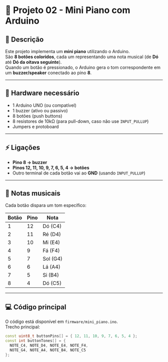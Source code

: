 # 🎹 Projeto 02 - Mini Piano com Arduino

## 📖 Descrição
Este projeto implementa um **mini piano** utilizando o Arduino.  
São **8 botões coloridos**, cada um representando uma nota musical (de **Dó** até **Dó da oitava seguinte**).  
Quando um botão é pressionado, o Arduino gera o tom correspondente em um **buzzer/speaker** conectado ao pino **8**.  


---

## 🔧 Hardware necessário
- 1 Arduino UNO (ou compatível)  
- 1 buzzer (ativo ou passivo)  
- 8 botões (push buttons)  
- 8 resistores de 10kΩ (para pull-down, caso não use `INPUT_PULLUP`)  
- Jumpers e protoboard  

---

## ⚡ Ligações
- **Pino 8 → buzzer**  
- **Pinos 12, 11, 10, 9, 7, 6, 5, 4 → botões**  
- Outro terminal de cada botão vai ao **GND** (usando `INPUT_PULLUP`)  

---

## 🎵 Notas musicais
Cada botão dispara um tom específico:

| Botão | Pino | Nota  |
|-------|------|-------|
| 1     | 12   | Dó (C4) |
| 2     | 11   | Ré (D4) |
| 3     | 10   | Mi (E4) |
| 4     | 9    | Fá (F4) |
| 5     | 7    | Sol (G4) |
| 6     | 6    | Lá (A4) |
| 7     | 5    | Si (B4) |
| 8     | 4    | Dó (C5) |

---

## 💻 Código principal
O código está disponível em `firmware/mini_piano.ino`.  
Trecho principal:

```cpp
const uint8_t buttonPins[] = { 12, 11, 10, 9, 7, 6, 5, 4 };
const int buttonTones[] = {
  NOTE_C4, NOTE_D4, NOTE_E4, NOTE_F4,
  NOTE_G4, NOTE_A4, NOTE_B4, NOTE_C5
};
